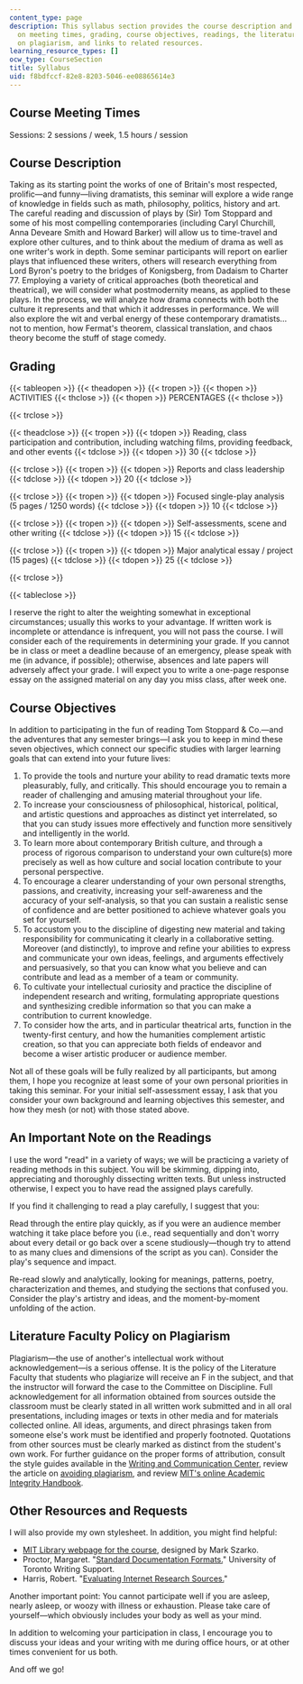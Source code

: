 ```yaml
---
content_type: page
description: This syllabus section provides the course description and information
  on meeting times, grading, course objectives, readings, the literature faculty policy
  on plagiarism, and links to related resources.
learning_resource_types: []
ocw_type: CourseSection
title: Syllabus
uid: f8bdfccf-82e8-8203-5046-ee08865614e3
---
```


Course Meeting Times
--------------------

Sessions: 2 sessions / week, 1.5 hours / session

Course Description
------------------

Taking as its starting point the works of one of Britain's most respected, prolific—and funny—living dramatists, this seminar will explore a wide range of knowledge in fields such as math, philosophy, politics, history and art. The careful reading and discussion of plays by (Sir) Tom Stoppard and some of his most compelling contemporaries (including Caryl Churchill, Anna Deveare Smith and Howard Barker) will allow us to time-travel and explore other cultures, and to think about the medium of drama as well as one writer's work in depth. Some seminar participants will report on earlier plays that influenced these writers, others will research everything from Lord Byron's poetry to the bridges of Konigsberg, from Dadaism to Charter 77. Employing a variety of critical approaches (both theoretical and theatrical), we will consider what postmodernity means, as applied to these plays. In the process, we will analyze how drama connects with both the culture it represents and that which it addresses in performance. We will also explore the wit and verbal energy of these contemporary dramatists…not to mention, how Fermat's theorem, classical translation, and chaos theory become the stuff of stage comedy.

Grading
-------

{{< tableopen >}}
{{< theadopen >}}
{{< tropen >}}
{{< thopen >}}
ACTIVITIES
{{< thclose >}}
{{< thopen >}}
PERCENTAGES
{{< thclose >}}

{{< trclose >}}

{{< theadclose >}}
{{< tropen >}}
{{< tdopen >}}
Reading, class participation and contribution, including watching films, providing feedback, and other events
{{< tdclose >}}
{{< tdopen >}}
30
{{< tdclose >}}

{{< trclose >}}
{{< tropen >}}
{{< tdopen >}}
Reports and class leadership
{{< tdclose >}}
{{< tdopen >}}
20
{{< tdclose >}}

{{< trclose >}}
{{< tropen >}}
{{< tdopen >}}
Focused single-play analysis (5 pages / 1250 words)
{{< tdclose >}}
{{< tdopen >}}
10
{{< tdclose >}}

{{< trclose >}}
{{< tropen >}}
{{< tdopen >}}
Self-assessments, scene and other writing
{{< tdclose >}}
{{< tdopen >}}
15
{{< tdclose >}}

{{< trclose >}}
{{< tropen >}}
{{< tdopen >}}
Major analytical essay / project (15 pages)
{{< tdclose >}}
{{< tdopen >}}
25
{{< tdclose >}}

{{< trclose >}}

{{< tableclose >}}

I reserve the right to alter the weighting somewhat in exceptional circumstances; usually this works to your advantage. If written work is incomplete or attendance is infrequent, you will not pass the course. I will consider each of the requirements in determining your grade. If you cannot be in class or meet a deadline because of an emergency, please speak with me (in advance, if possible); otherwise, absences and late papers will adversely affect your grade. I will expect you to write a one-page response essay on the assigned material on any day you miss class, after week one.

Course Objectives
-----------------

In addition to participating in the fun of reading Tom Stoppard & Co.—and the adventures that any semester brings—I ask you to keep in mind these seven objectives, which connect our specific studies with larger learning goals that can extend into your future lives:

1.  To provide the tools and nurture your ability to read dramatic texts more pleasurably, fully, and critically. This should encourage you to remain a reader of challenging and amusing material throughout your life.
2.  To increase your consciousness of philosophical, historical, political, and artistic questions and approaches as distinct yet interrelated, so that you can study issues more effectively and function more sensitively and intelligently in the world.
3.  To learn more about contemporary British culture, and through a process of rigorous comparison to understand your own culture(s) more precisely as well as how culture and social location contribute to your personal perspective.
4.  To encourage a clearer understanding of your own personal strengths, passions, and creativity, increasing your self-awareness and the accuracy of your self-analysis, so that you can sustain a realistic sense of confidence and are better positioned to achieve whatever goals you set for yourself.
5.  To accustom you to the discipline of digesting new material and taking responsibility for communicating it clearly in a collaborative setting. Moreover (and distinctly), to improve and refine your abilities to express and communicate your own ideas, feelings, and arguments effectively and persuasively, so that you can know what you believe and can contribute and lead as a member of a team or community.
6.  To cultivate your intellectual curiosity and practice the discipline of independent research and writing, formulating appropriate questions and synthesizing credible information so that you can make a contribution to current knowledge.
7.  To consider how the arts, and in particular theatrical arts, function in the twenty-first century, and how the humanities complement artistic creation, so that you can appreciate both fields of endeavor and become a wiser artistic producer or audience member.

Not all of these goals will be fully realized by all participants, but among them, I hope you recognize at least some of your own personal priorities in taking this seminar. For your initial self-assessment essay, I ask that you consider your own background and learning objectives this semester, and how they mesh (or not) with those stated above.

An Important Note on the Readings
---------------------------------

I use the word "read" in a variety of ways; we will be practicing a variety of reading methods in this subject. You will be skimming, dipping into, appreciating and thoroughly dissecting written texts. But unless instructed otherwise, I expect you to have read the assigned plays carefully.

If you find it challenging to read a play carefully, I suggest that you:

Read through the entire play quickly, as if you were an audience member watching it take place before you (i.e., read sequentially and don't worry about every detail or go back over a scene studiously—though try to attend to as many clues and dimensions of the script as you can). Consider the play's sequence and impact.

Re-read slowly and analytically, looking for meanings, patterns, poetry, characterization and themes, and studying the sections that confused you. Consider the play's artistry and ideas, and the moment-by-moment unfolding of the action.

Literature Faculty Policy on Plagiarism
---------------------------------------

Plagiarism—the use of another's intellectual work without acknowledgement—is a serious offense. It is the policy of the Literature Faculty that students who plagiarize will receive an F in the subject, and that the instructor will forward the case to the Committee on Discipline. Full acknowledgement for all information obtained from sources outside the classroom must be clearly stated in all written work submitted and in all oral presentations, including images or texts in other media and for materials collected online. All ideas, arguments, and direct phrasings taken from someone else's work must be identified and properly footnoted. Quotations from other sources must be clearly marked as distinct from the student's own work. For further guidance on the proper forms of attribution, consult the style guides available in the [Writing and Communication Center](http://cmsw.mit.edu/writing-and-communication-center/resources/), review the article on [avoiding plagiarism](http://cmsw.mit.edu/writing-and-communication-center/avoiding-plagiarism/), and review [MIT's online Academic Integrity Handbook](http://integrity.mit.edu/).

Other Resources and Requests
----------------------------

I will also provide my own stylesheet. In addition, you might find helpful:

*   [MIT Library webpage for the course](http://libguides.mit.edu/stoppard), designed by Mark Szarko.
*   Proctor, Margaret. "[Standard Documentation Formats.](http://www.writing.utoronto.ca/advice/using-sources/documentation)" University of Toronto Writing Support. 
*   Harris, Robert. "[Evaluating Internet Research Sources.](http://www.virtualsalt.com/evalu8it.htm)" 

Another important point: You cannot participate well if you are asleep, nearly asleep, or woozy with illness or exhaustion. Please take care of yourself—which obviously includes your body as well as your mind.

In addition to welcoming your participation in class, I encourage you to discuss your ideas and your writing with me during office hours, or at other times convenient for us both.

And off we go!